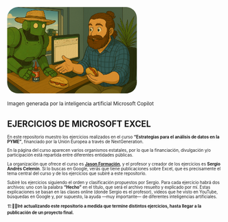 <div style="display: flex; justify-content: left;">
    <img src="imag/v3.png" style="border-radius: 25px; width: 60%;">
</div>

<small>Imagen generada por la inteligencia artificial Microsoft Copilot<small> 

# EJERCICIOS DE MICROSOFT EXCEL

En este repositorio muestro los ejercicios realizados en el curso **“Estrategias para el análisis de datos en la PYME”**, financiado por la Unión Europea a través de NextGeneration.

En la página del curso aparecen varios organismos estatales, por lo que la financiación, divulgación y/o participación está repartida entre diferentes entidades públicas.

La organización que ofrece el curso es [**Jason Formación**](URhttps://jasonformacion.com/es), y el profesor y creador de los ejercicios es **Sergio Andrés Celemin**. Si lo buscas en Google, verás que tiene publicaciones sobre Excel, que es precisamente el tema central del curso y de los ejercicios que subiré a este repositorio.

Subiré los ejercicios siguiendo el orden y clasificación propuestos por Sergio. Para cada ejercicio habrá dos archivos: uno con la palabra **“Hecho”** en el título, que será el archivo resuelto y explicado por mí. Estas explicaciones se basan en las clases online (donde Sergio es el profesor), videos que he visto en YouTube, búsquedas en Google y, por supuesto, la ayuda —muy importante— de diferentes inteligencias artificiales.

🏗️🔄🚧**Iré actualizando este repositorio a medida que termine distintos ejercicios, hasta llegar a la publicación de un proyecto final.**
